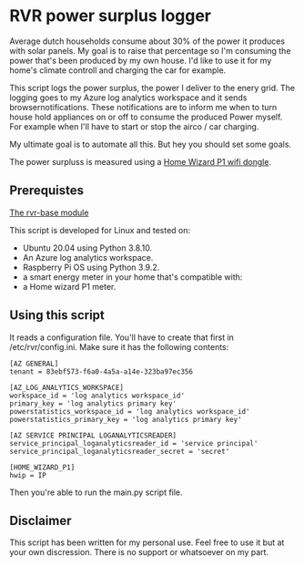 # RVR power surplus logger

Average dutch households consume about 30% of the power it produces with solar panels. My goal is to raise that percentage so I'm consuming the power that's been produced by my own house.
I'd like to use it for my home's climate controll and charging the car for example.

This script logs the power surplus, the power I deliver to the enery grid. The logging goes to my Azure log analytics workspace and it sends browsernotifications. These notifications are to inform me when to turn house hold appliances on or off to consume the produced Power myself.
For example when I'll have to start or stop the airco / car charging.

My ultimate goal is to automate all this. But hey you should set some goals.

The power surpluss is measured using a [Home Wizard P1 wifi dongle](https://www.homewizard.nl/shop/homewizard-wi-fi-p1-meter). 

## Prerequistes
[The rvr-base module](https://github.com/robertreems/rvrbase)

This script is developed for Linux and tested on:
- Ubuntu 20.04 using Python 3.8.10.
- An Azure log analytics workspace.
- Raspberry Pi OS using Python 3.9.2.
- a smart energy meter in your home that's compatible with:
- a Home wizard P1 meter.

## Using this script
It reads a configuration file. You'll have to create that first in /etc/rvr/config.ini. Make sure it has the following contents:
```
[AZ GENERAL]
tenant = 83ebf573-f6a0-4a5a-a14e-323ba97ec356

[AZ_LOG_ANALYTICS_WORKSPACE]
workspace_id = 'log analytics workspace_id'
primary_key = 'log analytics primary key'
powerstatistics_workspace_id = 'log analytics workspace_id'
powerstatistics_primary_key = 'log analytics primary key'

[AZ SERVICE PRINCIPAL LOGANALYTICSREADER]
service_principal_loganalyticsreader_id = 'service principal'
service_principal_loganalyticsreader_secret = 'secret'

[HOME_WIZARD_P1]
hwip = IP
```

Then you're able to run the main.py script file.

## Disclaimer
This script has been written for my personal use. Feel free to use it but at your own discression. There is no support or whatsoever on my part. 
